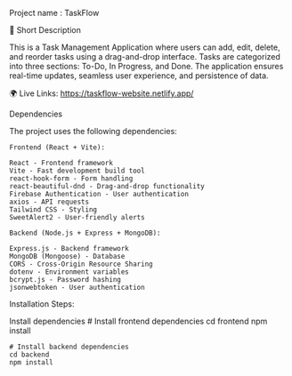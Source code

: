 Project name : TaskFlow

🔹 Short Description

This is a Task Management Application where users can add, edit, delete, and reorder tasks using a drag-and-drop interface. Tasks are categorized into three sections: To-Do, In Progress, and Done. The application ensures real-time updates, seamless user experience, and persistence of data.

🌍 Live Links: https://taskflow-website.netlify.app/

Dependencies

The project uses the following dependencies:

    Frontend (React + Vite):

    React - Frontend framework
    Vite - Fast development build tool
    react-hook-form - Form handling
    react-beautiful-dnd - Drag-and-drop functionality
    Firebase Authentication - User authentication
    axios - API requests
    Tailwind CSS - Styling
    SweetAlert2 - User-friendly alerts

    Backend (Node.js + Express + MongoDB):

    Express.js - Backend framework
    MongoDB (Mongoose) - Database
    CORS - Cross-Origin Resource Sharing
    dotenv - Environment variables
    bcrypt.js - Password hashing
    jsonwebtoken - User authentication


Installation Steps:

Install dependencies
    # Install frontend dependencies
    cd frontend
    npm install

    # Install backend dependencies
    cd backend
    npm install
